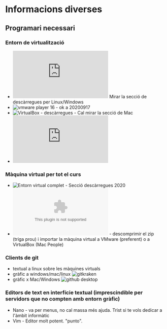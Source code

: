 # Informacions diverses

## Programari necessari
### Entorn de virtualització
- ![vmware player](https://www.vmware.com/products/workstation-player.html) Mirar la secció de descàrregues per Linux/Windows
- ![vmware player 16 - ok a 20200917](https://my.vmware.com/en/web/vmware/downloads/details?downloadGroup=PLAYER-1600&productId=1039&rPId=51984)
- ![VirtualBox - descàrregues](https://www.virtualbox.org/wiki/Downloads) - Cal mirar la secció de Mac
- ![virtualBox - Mac People - ok a 20200917](https://download.virtualbox.org/virtualbox/6.1.14/VirtualBox-6.1.14-140239-OSX.dmg)

### Màquina virtual per tot el curs
- ![Entorn virtual complet](https://informatica.uv.es/~carlos/docencia/netinvm/) - Secció descàrregues 2020
- ![Link directe a la màquina virtual - ok 20200917](https://informatica.uv.es/~carlos/ns/netinvm/netinvm-kvm_2020-07-15_vmware.zip) - descomprimir el zip (triga prou) i importar la màquina virtual a VMware (preferent) o a VirtualBox (Mac People)

### Clients de git
- textual a linux sobre les màquines virtuals
- gràfic a windows/mac/linux ![gitkraken](https://www.gitkraken.com/) 
- gràfic x Mac/Windows ![github desktop](https://desktop.github.com/)
### Editors de text en interfície textual (imprescindible per servidors que no compten amb entorn gràfic)
- Nano - va per menus, no cal massa més ajuda. Trist si te vols dedicar a l'àmbit informàtic
- Vim - Editor molt potent. "punto". 


